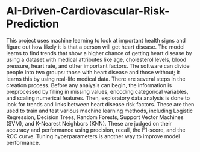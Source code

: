 # AI-Driven-Cardiovascular-Risk-Prediction

This project uses machine learning to look at important health signs and figure out how likely it is that a person will get heart disease. The model learns to find trends that show a higher chance of getting heart disease by using a dataset with medical attributes like age, cholesterol levels, blood pressure, heart rate, and other important factors. The software can divide people into two groups: those with heart disease and those without; it learns this by using real-life medical data.
There are several steps in the creation process. Before any analysis can begin, the information is preprocessed by filling in missing values, encoding categorical variables, and scaling numerical features. Then, exploratory data analysis is done to look for trends and links between heart disease risk factors. These are then used to train and test various machine learning methods, including Logistic Regression, Decision Trees, Random Forests, Support Vector Machines (SVM), and K-Nearest Neighbors (KNN). These are judged on their accuracy and performance using precision, recall, the F1-score, and the ROC curve. Tuning hyperparameters is another way to improve model performance.
